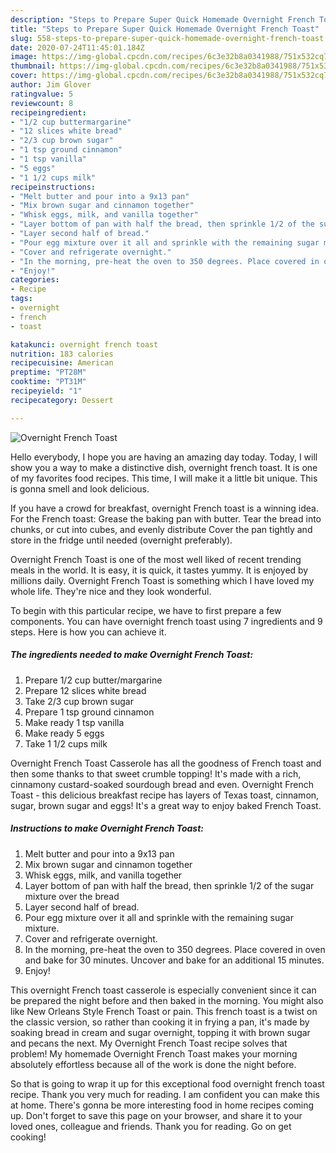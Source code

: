 ```yaml
---
description: "Steps to Prepare Super Quick Homemade Overnight French Toast"
title: "Steps to Prepare Super Quick Homemade Overnight French Toast"
slug: 558-steps-to-prepare-super-quick-homemade-overnight-french-toast
date: 2020-07-24T11:45:01.184Z
image: https://img-global.cpcdn.com/recipes/6c3e32b8a0341988/751x532cq70/overnight-french-toast-recipe-main-photo.jpg
thumbnail: https://img-global.cpcdn.com/recipes/6c3e32b8a0341988/751x532cq70/overnight-french-toast-recipe-main-photo.jpg
cover: https://img-global.cpcdn.com/recipes/6c3e32b8a0341988/751x532cq70/overnight-french-toast-recipe-main-photo.jpg
author: Jim Glover
ratingvalue: 5
reviewcount: 8
recipeingredient:
- "1/2 cup buttermargarine"
- "12 slices white bread"
- "2/3 cup brown sugar"
- "1 tsp ground cinnamon"
- "1 tsp vanilla"
- "5 eggs"
- "1 1/2 cups milk"
recipeinstructions:
- "Melt butter and pour into a 9x13 pan"
- "Mix brown sugar and cinnamon together"
- "Whisk eggs, milk, and vanilla together"
- "Layer bottom of pan with half the bread, then sprinkle 1/2 of the sugar mixture over the bread"
- "Layer second half of bread."
- "Pour egg mixture over it all and sprinkle with the remaining sugar mixture."
- "Cover and refrigerate overnight."
- "In the morning, pre-heat the oven to 350 degrees. Place covered in oven and bake for 30 minutes. Uncover and bake for an additional 15 minutes."
- "Enjoy!"
categories:
- Recipe
tags:
- overnight
- french
- toast

katakunci: overnight french toast 
nutrition: 183 calories
recipecuisine: American
preptime: "PT28M"
cooktime: "PT31M"
recipeyield: "1"
recipecategory: Dessert

---
```



![Overnight French Toast](https://img-global.cpcdn.com/recipes/6c3e32b8a0341988/751x532cq70/overnight-french-toast-recipe-main-photo.jpg)

Hello everybody, I hope you are having an amazing day today. Today, I will show you a way to make a distinctive dish, overnight french toast. It is one of my favorites food recipes. This time, I will make it a little bit unique. This is gonna smell and look delicious.

If you have a crowd for breakfast, overnight French toast is a winning idea. For the French toast: Grease the baking pan with butter. Tear the bread into chunks, or cut into cubes, and evenly distribute Cover the pan tightly and store in the fridge until needed (overnight preferably).

Overnight French Toast is one of the most well liked of recent trending meals in the world. It is easy, it is quick, it tastes yummy. It is enjoyed by millions daily. Overnight French Toast is something which I have loved my whole life. They're nice and they look wonderful.


To begin with this particular recipe, we have to first prepare a few components. You can have overnight french toast using 7 ingredients and 9 steps. Here is how you can achieve it.

<!--inarticleads1-->

##### The ingredients needed to make Overnight French Toast:

1. Prepare 1/2 cup butter/margarine
1. Prepare 12 slices white bread
1. Take 2/3 cup brown sugar
1. Prepare 1 tsp ground cinnamon
1. Make ready 1 tsp vanilla
1. Make ready 5 eggs
1. Take 1 1/2 cups milk


Overnight French Toast Casserole has all the goodness of French toast and then some thanks to that sweet crumble topping! It&#39;s made with a rich, cinnamony custard-soaked sourdough bread and even. Overnight French Toast - this delicious breakfast recipe has layers of Texas toast, cinnamon, sugar, brown sugar and eggs! It&#39;s a great way to enjoy baked French Toast. 

<!--inarticleads2-->

##### Instructions to make Overnight French Toast:

1. Melt butter and pour into a 9x13 pan
1. Mix brown sugar and cinnamon together
1. Whisk eggs, milk, and vanilla together
1. Layer bottom of pan with half the bread, then sprinkle 1/2 of the sugar mixture over the bread
1. Layer second half of bread.
1. Pour egg mixture over it all and sprinkle with the remaining sugar mixture.
1. Cover and refrigerate overnight.
1. In the morning, pre-heat the oven to 350 degrees. Place covered in oven and bake for 30 minutes. Uncover and bake for an additional 15 minutes.
1. Enjoy!


This overnight French toast casserole is especially convenient since it can be prepared the night before and then baked in the morning. You might also like New Orleans Style French Toast or pain. This french toast is a twist on the classic version, so rather than cooking it in frying a pan, it&#39;s made by soaking bread in cream and sugar overnight, topping it with brown sugar and pecans the next. My Overnight French Toast recipe solves that problem! My homemade Overnight French Toast makes your morning absolutely effortless because all of the work is done the night before. 

So that is going to wrap it up for this exceptional food overnight french toast recipe. Thank you very much for reading. I am confident you can make this at home. There's gonna be more interesting food in home recipes coming up. Don't forget to save this page on your browser, and share it to your loved ones, colleague and friends. Thank you for reading. Go on get cooking!
